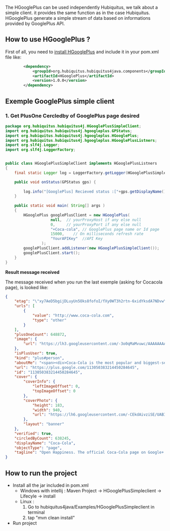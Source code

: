 The HGooglePlus can be used independently Hubiquitus, we talk about a simple client. it provides the same function as in the case Hubiquitus. 
HGooglePlus generate a simple stream of data based on informations provided by GooglePlus API.


##  How to use HGooglePlus ?

First of all, you need to [install HGooglePlus](https://github.com/hubiquitus/hubiquitus4java/blob/master/doc/installation_HGooglePlus.md) and include it in your pom.xml file like:

```xml
		<dependency>
			<groupId>org.hubiquitus.hubiquitus4java.components</groupId>
			<artifactId>HGooglePlus</artifactId>
			<version>1.0.0</version>
		</dependency>
```

## Exemple GooglePlus simple client

### 1. Get PlusOne Cercledby of GooglePlus page desired

```java
package org.hubiquitus.hubiquitus4j.HGooglePlusSimpleClient;
import org.hubiquitus.hubiquitus4j.hgoogleplus.GPStatus;
import org.hubiquitus.hubiquitus4j.hgoogleplus.HGooglePlus;
import org.hubiquitus.hubiquitus4j.hgoogleplus.HGooglePlusListners;
import org.slf4j.Logger;
import org.slf4j.LoggerFactory;


public class HGooglePlusSimpleClient implements HGooglePlusListners
{
	final static Logger log = LoggerFactory.getLogger(HGooglePlusSimpleClient.class);

    public void onStatus(GPStatus gps) {
    	
    	log.info("[GooglePlus] Recieved status :["+gps.getDisplayName()+"] --> [COUNT PLUS]: "+gps.getPlusOneCount()+" [Circled By Count]: "+gps.getCircledByCount());
	}
    
	public static void main( String[] args )
    {		
		HGooglePlus googlePlusClient = new HGooglePlus(
					null,  // yourProxyHost if any else null
					0,     // yourProxyPort if any else null
					"+Coca-cola", // GooglePlus page name or Id page
					15000,    // On milliseconds refresh rate
				    "YourAPIKey"  //API Key
				);		
		googlePlusClient.addListener(new HGooglePlusSimpleClient());
		googlePlusClient.start();
    }
}
```

**Result message received**

The message received when you run the last exemple (asking for Cocacola page), is looked like:

```json
{
    "etag": "\"xy7AeD5bgijDLuyUn5Oks8fofoI/fXy0WT3h2rtn-6xidYksdA7NDvw\"",
    "urls": [
        {
            "value": "http://www.coca-cola.com",
            "type": "other"
        }
    ],
    "plusOneCount": 648872,
    "image": {
        "url": "https://lh3.googleusercontent.com/-3o0qMaMvuwc/AAAAAAAAAAI/AAAAAAAAAng/in9Wik1E0eI/photo.jpg?sz=50"
    },
    "isPlusUser": true,
    "kind": "plus#person",
    "aboutMe": "<span><div>Coca-Cola is the most popular and biggest-selling soft drink in history, as well as the best-known product in the world.</div><div><br />Created in Atlanta, Georgia, by Dr. John S. Pemberton, Coca-Cola was first offered as a fountain beverage by mixing Coca-Cola syrup with carbonated water. Coca-Cola was introduced in 1886, patented in 1887, registered as a trademark in 1893 and by 1895 it was being sold in every state and territory in the United States. In 1899, The Coca-Cola Company began franchised bottling operations in the United States.<br /><br />Coca-Cola might owe its origins to the United States, but its popularity has made it truly universal. Today, you can find Coca-Cola in virtually every part of the world.</div><div><br /></div><div>House Rules: <a href=\"http://CokeURL.com/muwx\">http://CokeURL.com/muwx</a></div></span>",
    "url": "https://plus.google.com/113050383214450284645",
    "id": "113050383214450284645",
    "cover": {
        "coverInfo": {
            "leftImageOffset": 0,
            "topImageOffset": 0
        },
        "coverPhoto": {
            "height": 183,
            "width": 940,
            "url": "https://lh6.googleusercontent.com/-CEkdAivziSE/UABIM9aqVVI/AAAAAAAABVo/-1XDAkUwFFo/w940-h183/googleplusbanner-7.13.12.jpg"
        },
        "layout": "banner"
    },
    "verified": true,
    "circledByCount": 638245,
    "displayName": "Coca-Cola",
    "objectType": "page",
    "tagline": "Open Happiness. The official Coca-Cola page on Google+."
}
```


## How to run the project

  * Install all the jar included in pom.xml
     - Windows with intellij : Maven Project -> HGooglePlusSimpleclient -> Lifecyle -> install
     - Linux : 
     	1. Go to hubiquitus4java/Examples/HGooglePlusSimpleclient in terminal
     	2. tap "mvn clean install"
  * Run project
